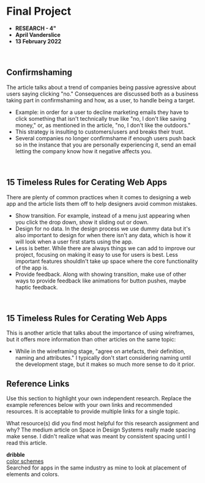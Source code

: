 # Final Project 

* **RESEARCH - 4"**
* **April Vanderslice**
* **13 February 2022**

<br>

## Confirmshaming
The article talks about a trend of companies being passive agressive about users saying clicking "no." Consequences are discussed both as a business taking part in confirmshaming and how, as a user, to handle being a target. 

* Example: in order for a user to decline marketing emails they have to click something that isn't technically true like "no, I don't like saving money," or, as mentioned in the article, "no, I don't like the outdoors."
* This strategy is insulting to customers/users and breaks their trust.
* Several companies no longer confirmshame if enough users push back so in the instance that you are personally experiencing it, send an email letting the company know how it negative affects you. 

<br>

## 15 Timeless Rules for Cerating Web Apps
There are plenty of common practices when it comes to designing a web app and the article lists them off to help designers avoid common mistakes. 

* Show transition. For example, instead of a menu just appearing when you click the drop down, show it sliding out or down. 
* Design for no data. In the design process we use dummy data but it's also important to design for when there isn't any data, which is how it will look when a user first starts using the app.
* Less is better. While there are always things we can add to improve our project, focusing on making it easy to use for users is best. Less important features shouldln't take up space where the core functionality of the app is.
* Provide feedback. Along with showing transition, make use of other ways to provide feedback like animations for button pushes, maybe haptic feedback. 



<br>

## 15 Timeless Rules for Cerating Web Apps
This is another article that talks about the importance of using wireframes, but it offers more information than other articles on the same topic: 

* While in the wireframing stage, "agree on artefacts, their definition, naming and attributes." I typically don't start considering naming until the development stage, but it makes so much more sense to do it prior. 


## Reference Links
Use this section to highlight your own independent research. Replace the example references below with your own links and recommended resources. It is acceptable to provide multiple links for a single topic.  

What resource(s) did you find most helpful for this research assignment and why?
The medium article on Space in Design Systems really made spacing make sense. I didn't realize what was meant by consistent spacing until I read this article. 



**dribble**  
[color schemes](https://www.dribbble.com)  
Searched for apps in the same industry as mine to look at placement of elements and colors. 





